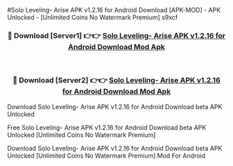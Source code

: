 #Solo Leveling- Arise APK v1.2.16 for Android Download [APK-MOD] - APK Unlocked - [Unlimited Coins No Watermark Premium] s9xcf



<div align="center">

<h3>🔴 Download [Server1] 👉👉 <a href="https://momento.my/?title=Solo_Leveling-_Arise_APK_v1.2.16_for_Android_Download">Solo Leveling- Arise APK v1.2.16 for Android Download Mod Apk</a></h3><br>

<h3>🔴 Download [Server2] 👉👉 <a href="https://momento.my/?title=Solo_Leveling-_Arise_APK_v1.2.16_for_Android_Download">Solo Leveling- Arise APK v1.2.16 for Android Download Mod Apk</a></h3>
</div>



Download Solo Leveling- Arise APK v1.2.16 for Android Download beta APK Unlocked

Free Solo Leveling- Arise APK v1.2.16 for Android Download beta APK Unlocked [Unlimited Coins No Watermark Premium]

Download Solo Leveling- Arise APK v1.2.16 for Android Download beta APK Unlocked [Unlimited Coins No Watermark Premium] Mod For Android
